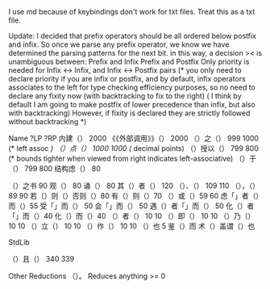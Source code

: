 I use md because of keybindings don't work for txt files. Treat this as a txt file.

Update: I decided that prefix operators should be all ordered below
postfix and infix.
So once we parse any prefix operator, we know we have determined the parsing patterns 
for the next bit.
in this way, a decision >< is unambiguous between:
Prefix and Infix 
Prefix and Postfix
Only priority is needed for Infix <-> Infix, and Infix <-> Postfix pairs
(* you only need 
to declare priority if you are infix or postfix, and by default, infix operators associates to 
the left for type checking efficiency purposes, so no need to declare any fixity now
(with backtracking to fix to the right)
( I think by default I am going to make postfix of lower precedence 
than infix, but also with backtracking)
However, if fixity is declared they are strictly followed without backtracking
*)


Name ?LP ?RP
内建（）   2000
《《外部调用》》（） 2000
（）之（） 999 1000 (* left assoc *)
（）点（） 1000 1000 (* decimal points)
（）授以（） 799 800 (* bounds tighter when viewed from right indicates left-associative)
（）于（） 799 800
结构虑（） 80

（）之书   90
观（）     80
诵（）     80
其（）者（） 120
（）、（） 109 110
（），（） 89 90
若（）则（）否则（）80
有（）则（）70
（）或（）59 60
虑「」者（）而（）55
受「」而（） 50
会「」而（） 50
遇（）者「」而（） 50
化（）者「」而（）40
化（）而（）40
（）者（） 10 10
（）即（） 10 10
（）乃（） 10 10
（）立（） 10 10
（）作（） 10 10
（）也    5
鉴（）而
术（）盖谓（）也

StdLib

（）且（） 340 339


Other Reductions
（）。   Reduces anything >= 0